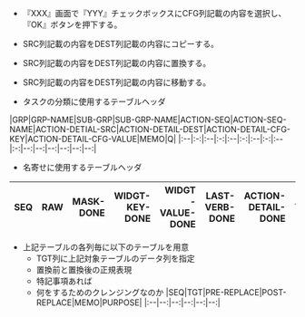 - 『XXX』画面で『YYY』チェックボックスにCFG列記載の内容を選択し、『OK』ボタンを押下する。

- SRC列記載の内容をDEST列記載の内容にコピーする。

- SRC列記載の内容をDEST列記載の内容に置換する。

- SRC列記載の内容をDEST列記載の内容に移動する。


- タスクの分類に使用するテーブルヘッダ

|GRP|GRP-NAME|SUB-GRP|SUB-GRP-NAME|ACTION-SEQ|ACTION-SEQ-NAME|ACTION-DETIAL-SRC|ACTION-DETAIL-DEST|ACTION-DETAIL-CFG-KEY|ACTION-DETAIL-CFG-VALUE|MEMO|Q|
|:--|:-:|:--|:-:|:--|:-:|:--|:-:|:--|:-:|--:|--:|--:|--:|--:|--:|

- 名寄せに使用するテーブルヘッダ

|SEQ|RAW|MASK-DONE|WIDGT-KEY-DONE|WIDGT-VALUE-DONE|LAST-VERB-DONE|ACTION-DETAIL-DONE|NON-ACTION-DETAIL-DONE|NORMALIZE-DONE|RAW-DONE|
|:--|--:|--:|--:|--:|--:|--:|--:|--:|--:|

  - 上記テーブルの各列毎に以下のテーブルを用意
    - TGT列に上記対象テーブルのデータ列を指定
    - 置換前と置換後の正規表現
    - 特記事項あれば
    - 何をするためのクレンジングなのか
|SEQ|TGT|PRE-REPLACE|POST-REPLACE|MEMO|PURPOSE|
|:--|--:|--:|--:|--:|--:|

